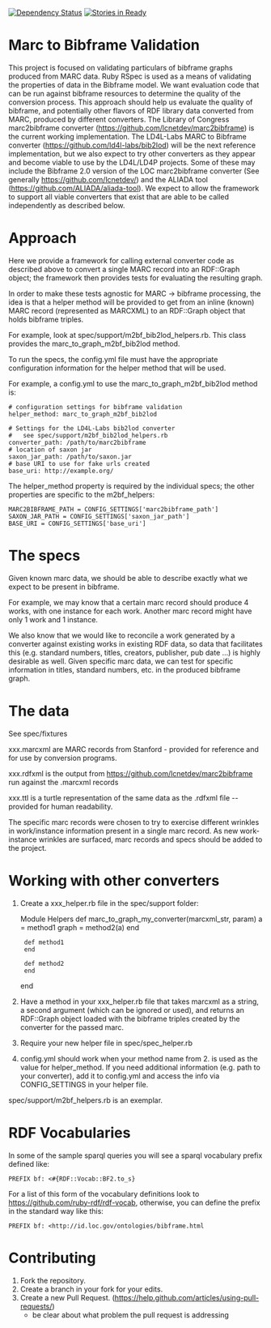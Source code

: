 [![Dependency Status](https://gemnasium.com/ld4l-labs/marc2rdf-validator.svg)](https://gemnasium.com/ld4l-labs/marc2rdf-validator)
[![Stories in Ready](https://badge.waffle.io/ld4l-labs/marc2rdf-validator.png?label=ready&title=Ready)](http://waffle.io/ld4l-labs/marc2rdf-validator)

# Marc to Bibframe Validation

This project is focused on validating particulars of bibframe graphs produced from MARC data.  Ruby RSpec is used as a means of validating the properties of data in the Bibframe model.  We want evaluation code that can be run against bibframe resources to determine the quality of the conversion process.
This approach should help us evaluate the quality of bibframe, and potentially other flavors of RDF library data converted from MARC, produced by different converters. The Library of Congress marc2bibframe converter (https://github.com/lcnetdev/marc2bibframe) is the current working implementation. The LD4L-Labs MARC to Bibframe converter (https://github.com/ld4l-labs/bib2lod) will be the next reference implementation, but we also expect to try other converters as they appear and become viable to use by the LD4L/LD4P projects. Some of these may include the Bibframe 2.0 version of the LOC marc2bibframe converter (See generally https://github.com/lcnetdev/) and the ALIADA tool (https://github.com/ALIADA/aliada-tool).  We expect to allow the framework to support all viable converters that exist that are able to be called independently as described below.

# Approach
Here we provide a framework for calling external converter code as described above to convert a single MARC record into an RDF::Graph object; the framework then provides tests for evaluating the resulting graph.

In order to make these tests agnostic for MARC -> bibframe processing, the idea is that a helper method will be provided to get from an inline (known) MARC record (represented as MARCXML) to an RDF::Graph object that holds bibframe triples.

For example, look at spec/support/m2bf_bib2lod_helpers.rb.  This class provides the marc_to_graph_m2bf_bib2lod method.

To run the specs, the config.yml file must have the appropriate configuration information for the helper method that will be used.

For example, a config.yml to use the marc_to_graph_m2bf_bib2lod method is:

    # configuration settings for bibframe validation
    helper_method: marc_to_graph_m2bf_bib2lod

    # Settings for the LD4L-Labs bib2lod converter
    #   see spec/support/m2bf_bib2lod_helpers.rb
    converter_path: /path/to/marc2bibframe
    # location of saxon jar
    saxon_jar_path: /path/to/saxon.jar
    # base URI to use for fake urls created
    base_uri: http://example.org/

The helper_method property is required by the individual specs;  the other properties are specific to the m2bf_helpers:

    MARC2BIBFRAME_PATH = CONFIG_SETTINGS['marc2bibframe_path']
    SAXON_JAR_PATH = CONFIG_SETTINGS['saxon_jar_path']
    BASE_URI = CONFIG_SETTINGS['base_uri']


# The specs

Given known marc data, we should be able to describe exactly what we expect to be present in bibframe.

For example, we may know that a certain marc record should produce 4 works, with one instance for each work.  Another marc record might have only 1 work and 1 instance.

We also know that we would like to reconcile a work generated by a converter against existing works in existing RDF data, so data that facilitates this (e.g. standard numbers, titles, creators, publisher, pub date ...) is highly desirable as well.  Given specific marc data, we can test for specific information in titles, standard numbers, etc. in the produced bibframe graph.

# The data

See spec/fixtures

xxx.marcxml are MARC records from Stanford - provided for reference and for use by conversion programs.

xxx.rdfxml is the output from https://github.com/lcnetdev/marc2bibframe run against the .marcxml records

xxx.ttl is a turtle representation of the same data as the .rdfxml file -- provided for human readability.

The specific marc records were chosen to try to exercise different wrinkles in work/instance information present in a single marc record.  As new work-instance wrinkles are surfaced, marc records and specs should be added to the project.

# Working with other converters

1. Create a xxx_helper.rb file in the spec/support folder:

    Module Helpers
        def marc_to_graph_my_converter(marcxml_str, param)
          a = method1
          graph = method2(a)
        end

        def method1
        end

        def method2
        end
    end

2. Have a method in your xxx_helper.rb file that takes marcxml as a string, a second argument (which can be ignored or used), and returns an RDF::Graph object loaded with the bibframe triples created by the converter for the passed marc.
3. Require your new helper file in spec/spec_helper.rb
4. config.yml should work when your method name from 2. is used as the value for helper_method.  If you need additional information (e.g. path to your converter), add it to config.yml and access the info via CONFIG_SETTINGS in your helper file.

spec/support/m2bf_helpers.rb is an exemplar.

# RDF Vocabularies
In some of the sample sparql queries you will see a sparql vocabulary prefix defined like:

`PREFIX bf: <#{RDF::Vocab::BF2.to_s}`

For a list of this form of the vocabulary definitions look to https://github.com/ruby-rdf/rdf-vocab, otherwise, you can define the prefix in the standard way like this:

`PREFIX bf: <http://id.loc.gov/ontologies/bibframe.html`

# Contributing

1. Fork the repository.
2. Create a branch in your fork for your edits.
3. Create a new Pull Request.  (https://help.github.com/articles/using-pull-requests/)
    - be clear about what problem the pull request is addressing
